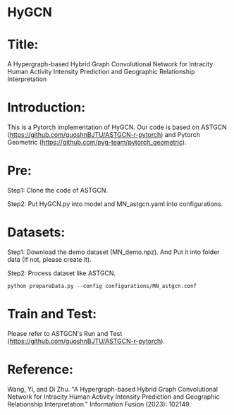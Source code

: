 # HyGCN

# Title:
A Hypergraph-based Hybrid Graph Convolutional Network for Intracity Human Activity Intensity Prediction and Geographic Relationship Interpretation

# Introduction:
This is a Pytorch implementation of HyGCN. Our code is based on ASTGCN (https://github.com/guoshnBJTU/ASTGCN-r-pytorch) and Pytorch Geometric (https://github.com/pyg-team/pytorch_geometric).

# Pre:
Step1: Clone the code of ASTGCN.

Step2: Put HyGCN.py into model and MN_astgcn.yaml into configurations.

# Datasets:
Step1: Download the demo dataset (MN_demo.npz). And Put it into folder data (If not, please create it).

Step2: Process dataset like ASTGCN. 
```shell
python prepareData.py --config configurations/MN_astgcn.conf
  ```

# Train and Test:
Please refer to ASTGCN's Run and Test (https://github.com/guoshnBJTU/ASTGCN-r-pytorch).

# Reference:
Wang, Yi, and Di Zhu. "A Hypergraph-based Hybrid Graph Convolutional Network for Intracity Human Activity Intensity Prediction and Geographic Relationship Interpretation." Information Fusion (2023): 102149.
